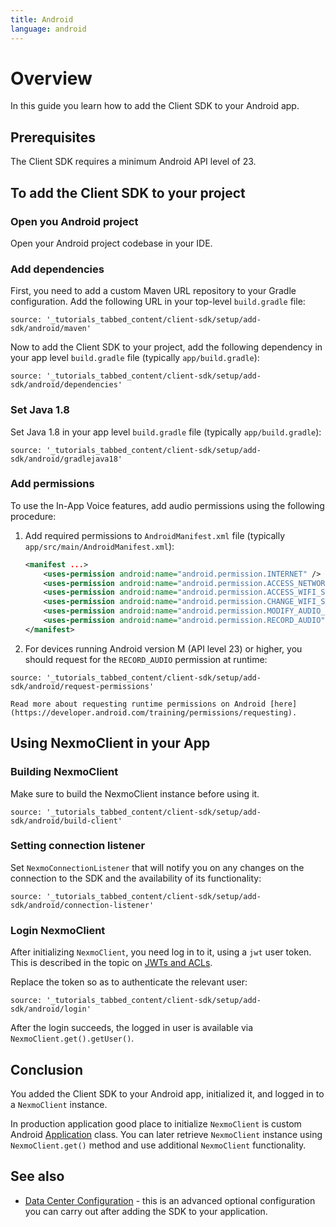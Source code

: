 ```yaml
---
title: Android
language: android
---
```


# Overview

In this guide you learn how to add the Client SDK to your Android app.

## Prerequisites

The Client SDK requires a minimum Android API level of 23.

## To add the Client SDK to your project

### Open you Android project

Open your Android project codebase in your IDE.

### Add dependencies

First, you need to add a custom Maven URL repository to your Gradle configuration. Add the following URL in your top-level `build.gradle` file:

 ```tabbed_content
source: '_tutorials_tabbed_content/client-sdk/setup/add-sdk/android/maven'
``` 

Now to add the Client SDK to your project, add the following dependency in your app level `build.gradle` file (typically `app/build.gradle`):

 ```tabbed_content
source: '_tutorials_tabbed_content/client-sdk/setup/add-sdk/android/dependencies'
``` 

### Set Java 1.8

Set Java 1.8 in your app level `build.gradle` file (typically `app/build.gradle`):

 ```tabbed_content
source: '_tutorials_tabbed_content/client-sdk/setup/add-sdk/android/gradlejava18'
``` 


### Add permissions

To use the In-App Voice features, add audio permissions using the following procedure:

1. Add required permissions to `AndroidManifest.xml` file (typically `app/src/main/AndroidManifest.xml`):

    ```xml
    <manifest ...>
        <uses-permission android:name="android.permission.INTERNET" />
        <uses-permission android:name="android.permission.ACCESS_NETWORK_STATE" />
        <uses-permission android:name="android.permission.ACCESS_WIFI_STATE" />
        <uses-permission android:name="android.permission.CHANGE_WIFI_STATE" />
        <uses-permission android:name="android.permission.MODIFY_AUDIO_SETTINGS" />
        <uses-permission android:name="android.permission.RECORD_AUDIO" />
    </manifest>
    ```

2. For devices running Android version M (API level 23) or higher, you should request for the `RECORD_AUDIO` permission at runtime:

 ```tabbed_content
source: '_tutorials_tabbed_content/client-sdk/setup/add-sdk/android/request-permissions'
``` 

    Read more about requesting runtime permissions on Android [here](https://developer.android.com/training/permissions/requesting). 

## Using NexmoClient in your App

### Building NexmoClient

Make sure to build the NexmoClient instance before using it.

 ```tabbed_content
source: '_tutorials_tabbed_content/client-sdk/setup/add-sdk/android/build-client'
``` 

### Setting connection listener

Set `NexmoConnectionListener` that will notify you on any changes on the connection to the SDK and the availability of its functionality:

 ```tabbed_content
source: '_tutorials_tabbed_content/client-sdk/setup/add-sdk/android/connection-listener'
``` 

### Login NexmoClient

After initializing `NexmoClient`, you need log in to it, using a `jwt` user token. This is described in the topic on [JWTs and ACLs](/client-sdk/concepts/jwt-acl).

Replace the token so as to authenticate the relevant user:

 ```tabbed_content
source: '_tutorials_tabbed_content/client-sdk/setup/add-sdk/android/login'
``` 

After the login succeeds, the logged in user is available via `NexmoClient.get().getUser()`.

## Conclusion

You added the Client SDK to your Android app, initialized it, and logged in to a `NexmoClient` instance. 

In production application good place to initialize `NexmoClient` is custom Android [Application](https://developer.android.com/reference/android/app/Application) class. You can later retrieve `NexmoClient` instance using `NexmoClient.get()` method and use additional `NexmoClient` functionality.

## See also

* [Data Center Configuration](/client-sdk/setup/configure-data-center) - this is an advanced optional configuration you can carry out after adding the SDK to your application.
